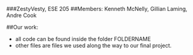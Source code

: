 ###ZestyVesty, ESE 205
##Members: Kenneth McNelly, Gillian Laming, Andre Cook 

##Our work:
- all code can be found inside the folder FOLDERNAME
- other files are files we used along the way to our final project.


